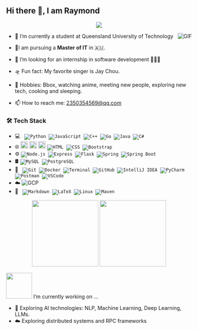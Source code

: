 ## Hi there 👋, I am Raymond

<p align="center">
  <img src="https://readme-typing-svg.demolab.com/?lines=Patience+is+the+key"/>
</p>

<p align="center">
  <img align="right" alt="GIF" src="https://raw.githubusercontent.com/JoeyBling/JoeyBling/master/pic/pusheencode.gif"/>
</p>

+ 🌌 I’m currently a student at Queensland University of Technology




- 🔭I am pursuing a __Master of IT__ in 🇦🇺. 

  

- 👯 I’m looking for an internship in software development 🙇🙇🙇

  

- 🛸 Fun fact: My favorite singer is Jay Chou. 

  

- 🎼 Hobbies: Bbox, watching anime, meeting new people, exploring new tech, cooking and sleeping.

- 📫 How to reach me: 2350354569@qq.com

### 🛠  Tech Stack

+ 💻  <code>
  ![Python](https://img.shields.io/badge/-Python-333333?style=flat&logo=python) 
  ![JavaScript](https://img.shields.io/badge/-JavaScript-333333?style=flat&logo=javascript)  ![C++](https://img.shields.io/badge/-C%2B%2B-333333?style=flat&logo=c%2B%2B) 
  ![Go](https://img.shields.io/badge/-Go-333333?style=flat&logo=go)  ![Java](https://img.shields.io/badge/-Java-007396?style=flat&logo=java) 
  ![C#](https://img.shields.io/badge/-C%23-239120?style=flat&logo=c-sharp)
  </code>
+ 🌐 <code><img height="20" src="https://img.shields.io/badge/React-61DAFB?style=flat&logo=react&logoColor=white"></code> <code><img height="20" src="https://img.shields.io/badge/Vue.js-4FC08D?style=flat&logo=vue.js&logoColor=white"></code> <code><img height="20" src="https://img.shields.io/badge/Next.js-000000?style=flat&logo=next.js&logoColor=white"></code>  <code>![HTML](https://img.shields.io/badge/-HTML-E34F26?style=flat&logo=html5) 
  ![CSS](https://img.shields.io/badge/-CSS-1572B6?style=flat&logo=css3) ![Bootstrap](https://img.shields.io/badge/-Bootstrap-1572B6?style=flat&logo=bootstrap)</code>  
+ ⚙️ <code>![Node.js](https://img.shields.io/badge/-Node.js-339933?style=flat&logo=node.js) 
  ![Express](https://img.shields.io/badge/-Express-000000?style=flat&logo=express)  ![Flask](https://img.shields.io/badge/-Flask-000000?style=flat&logo=flask) 
  ![Spring](https://img.shields.io/badge/-Spring-6DB33F?style=flat&logo=spring) ![Spring Boot](https://img.shields.io/badge/-Spring%20Boot-6DB33F?style=flat&logo=springboot)</code> 
+ 🛢️ <code>![MySQL](https://img.shields.io/badge/-MySQL-333333?style=flat&logo=mysql)  ![PostgreSQL](https://img.shields.io/badge/-PostgreSQL-333333?style=flat&logo=postgresql)</code>
+ 🔧 <code>
  ![Git](https://img.shields.io/badge/-Git-333333?style=flat&logo=git)
  ![Docker](https://img.shields.io/badge/-Docker-333333?style=flat&logo=docker)
  ![Terminal](https://img.shields.io/badge/-Terminal-333333?style=flat&logo=gnu-bash)
  ![GitHub](https://img.shields.io/badge/-GitHub-333333?style=flat&logo=github)
  ![IntelliJ IDEA](https://img.shields.io/badge/-IntelliJ%20IDEA-333333?style=flat&logo=intellij-idea)
  ![PyCharm](https://img.shields.io/badge/-PyCharm-333333?style=flat&logo=pycharm)
  ![Postman](https://img.shields.io/badge/-Postman-FF6C37?style=flat&logo=postman) ![VSCode](https://img.shields.io/badge/-VSCode-007ACC?style=flat&logo=visual-studio-code)
  </code>
+ ☁️ ![GCP](https://img.shields.io/badge/-GCP-4285F4?style=flat&logo=google-cloud)
+ 🧰 <code>
  ![Markdown](https://img.shields.io/badge/-Markdown-333333?style=flat&logo=markdown) 
  ![LaTeX](https://img.shields.io/badge/-LaTeX-333333?style=flat&logo=latex) 
  ![Linux](https://img.shields.io/badge/-Linux-333333?style=flat&logo=linux) 
  ![Maven](https://img.shields.io/badge/-Maven-333333?style=flat&logo=apachemaven)
  </code>

<div align="center">
  <img src="https://github-readme-stats.vercel.app/api?username=ZTHLLY&theme=tokyonight&show_icons=true" height="180em"/>
  <img src="https://github-readme-stats.vercel.app/api/top-langs/?username=ZTHLLY&theme=tokyonight&show_icons=true&layout=compact" height="180em"/>
</div>



<img src="https://raw.githubusercontent.com/alexnaiman/alexnaiman/master/resources/PusheenCompute.gif" width="70px" /> I’m currently working on ...

+ 🤖 Exploring AI technologies: NLP, Machine Learning, Deep Learning, LLMs.
+ ☁️ Exploring distributed systems and RPC frameworks



